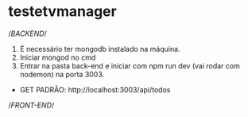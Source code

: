 # testetvmanager
/*BACKEND*/ 
  1) É necessário ter mongodb instalado na máquina.
  2) Iniciar mongod no cmd
  3) Entrar na pasta back-end e iniciar com npm run dev (vai rodar com nodemon) na porta 3003.

  * GET PADRÃO: http://localhost:3003/api/todos
 
/*FRONT-END*/
